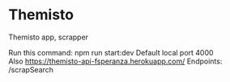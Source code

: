 # Themisto
Themisto app, scrapper 


Run this command:
npm run start:dev
Default local port 4000
<br/>
Also https://themisto-api-fsperanza.herokuapp.com/
Endpoints: /scrapSearch
